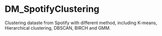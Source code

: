 # DM_SpotifyClustering
Clustering dataste from Spotify with different method, including K-means, Hierarchical clustering, DBSCAN, BIRCH and GMM.
